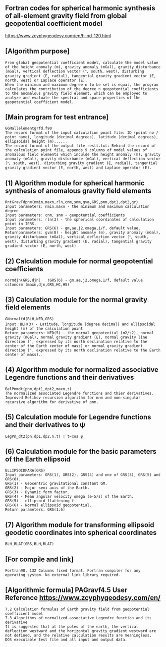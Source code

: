 ## Fortran codes for spherical harmonic synthesis of all-element gravity field from global geopotential coefficient model
https://www.zcyphygeodesy.com/en/h-nd-120.html
## [Algorithm purpose]
    From global geopotential coefficient model, calculate the model value of the height anomaly (m), gravity anomaly (mGal), gravity disturbance (mGal), vertical deflection vector (ʺ, south, west), disturbing gravity gradient (E, radial), tangential gravity gradient vector (E, north, west) or Laplace operator (E).
    When the minimum and maximum degree n to be set is equal, the program calculates the contribution of the degree n geopotential coefficients to the anomalous gravity field element, which can be employed to analyze and evaluate the spectral and space properties of the geopotential coefficient model.
## [Main program for test entrance]
    GGMallelementgrfd.f90
    The record format of the input calculation point file: ID (point no / point name), longitude (decimal degrees), latitude (decimal degrees), ellipsoidal height (m)......
    The record format of the output file reslt.txt: Behind the record of the calculation point file, appends 9 columns of model values of anomalous field elements which inculde the height anomaly (m), gravity anomaly (mGal), gravity disturbance (mGal), vertical deflection vector (ʺ, south, west), disturbing gravity gradient (E, radial), tangential gravity gradient vector (E, north, west) and Laplace operator (E).
## (1) Algorithm module for spherical harmonic synthesis of anomalous gravity field elements
    RntGravFdpnm(nmin,maxn,rln,cnm,snm,gvm,GRS,pnm,dpt1,dpt2,gr)
    Input parameters: nmin,maxn - the minimum and maximum calculation degree
    Input parameters: cnm, snm - geopotential coefficients
    Input parameters: rln(3) - the spherical coordinates of calculation point in IERS.
    Input parameters: GRS(6) - gm,ae,j2,omega,1/f, default value.
    Returnparameters: gvm(8) - height anomaly (m), gravity anomaly (mGal), gravity disturbance (mGal), vertical deflection vector (ʺ, south, west), disturbing gravity gradient (E, radial), tangential gravity gradient vector (E, north, west) 
## (2) Calculation module for normal geopotential coefficients
    normdjn(GRS,djn)   !GRS(6) - gm,ae,j2,omega,1/f, default value
    cstonorm (maxn,djn,GRS,HC,HS)
## (3) Calculation module for the normal gravity field elements
    GNormalfd(BLH,NFD,GRS)
    Input：BLH(3) - Latitude, longitude (degree decimal) and ellipsoidal height (m) of the calculation point
    Return parameters: NFD(5) - the normal geopotential (m2/s2), normal gravity (mGal), normal gravity gradient (E), normal gravity line direction (', expressed by its north declination relative to the center of the Earth center of mass) or normal gravity gradient direction (', expressed by its north declination relative to the Earth center of mass)..
## (4) Algorithm module for normalized associative Legendre functions and their derivatives
    BelPnmdt(pnm,dpt1,dpt2,maxn,t)
    The normalized associated Legendre functions and thier derivatives. Improved Belikov recursion algorithm for mnm and non-singular recursive algorithm for derivative of pnm.
## (5) Calculation module for Legendre functions and their derivatives to ψ
    LegPn_dt2(pn,dp1,dp2,n,t) ! t=cos ψ
## (6) Calculation module for the basic parameters of the Earth ellipsoid
    ELLIPSOIDPARA(GRS)
    Input parameters: GRS(1), GRS(2), GRS(4) and one of GRS(3), GRS(5) and GRS(6).
    GRS(1) - Geocentric gravitational constant GM. 
    GRS(2) - Major semi axis of the Earth. 
    GRS(3) - Dynamic form factor.
    GRS(4) - Mean angular velocity omega (e-5/s) of the Earth.
    GRS(5) - ellipsoid flattening f.
    GRS(6) - Normal ellipsoid geopotential.
    Return parameters: GRS(1:6)
## (7) Algorithm module for transforming ellipsoid geodetic coordinates into spherical coordinates
    BLH_RLAT(GRS,BLH,RLAT)
## [For compile and link]
    Fortran90, 132 Columns fixed format. Fortran compiler for any operating system. No external link library required.
## [Algorithmic formula] PAGravf4.5 User Reference https://www.zcyphygeodesy.com/en/
    7.2 Calculation formulas of Earth gravity field from geopotential coefficient model
    7.3 Algorithms of normalized associative Legendre function and its derivative
    It is suggested that at the poles of the earth, the vertical deflection westward and the horizontal gravity gradient westward are not defined, and the relative calculation results are meaningless.
    DOS executable test file and all input and output data.
